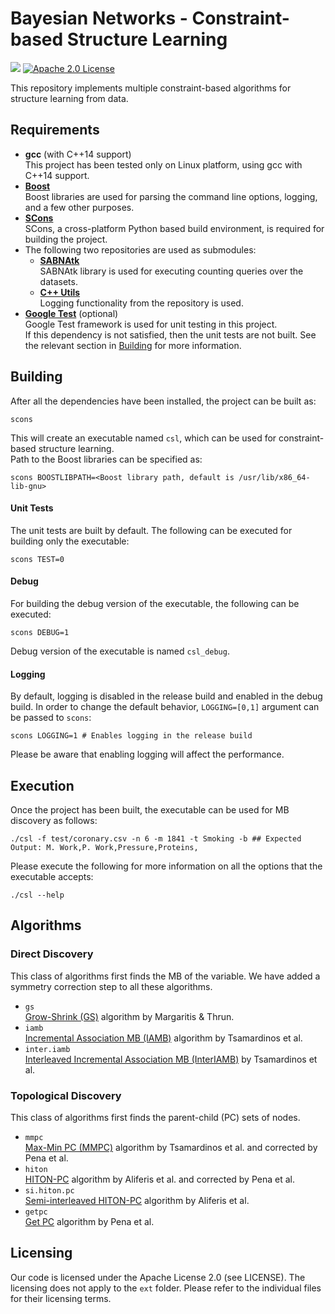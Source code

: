 # Bayesian Networks - Constraint-based Structure Learning
[![](https://github.com/asrivast28/discover-mb/workflows/Build%20and%20Unit%20Tests/badge.svg)](https://github.com/asrivast28/discover-mb/actions)
[![Apache 2.0 License](https://img.shields.io/badge/license-Apache%20v2.0-blue.svg)](LICENSE)

This repository implements multiple constraint-based algorithms for structure learning from data.

## Requirements
* **gcc** (with C++14 support)  
This project has been tested only on Linux platform, using gcc with C++14 support.
* **[Boost](http://boost.org/)**  
Boost libraries are used for parsing the command line options, logging, and a few other purposes.  
* **[SCons](http://scons.org/)**  
SCons, a cross-platform Python based build environment, is required for building the project.  
* The following two repositories are used as submodules:  
  * **[SABNAtk](https://gitlab.com/SCoRe-Group/SABNAtk)**  
  SABNAtk library is used for executing counting queries over the datasets.  
  * **[C++ Utils](https://github.com/asrivast28/cpp-utils)**  
  Logging functionality from the repository is used.
* **[Google Test](https://github.com/google/googletest)** (optional)   
Google Test framework is used for unit testing in this project.  
If this dependency is not satisfied, then the unit tests are not built. See the relevant section in [Building](#unit-tests) for more information.   

## Building
After all the dependencies have been installed, the project can be built as:  
<pre><code>scons
</code></pre>  
This will create an executable named `csl`, which can be used for constraint-based structure learning.  
Path to the Boost libraries can be specified as:  
<pre><code>scons BOOSTLIBPATH=&lt;Boost library path, default is /usr/lib/x86_64-lib-gnu&gt;
</code></pre>

#### Unit Tests
The unit tests are built by default. The following can be executed for building only the executable:  
<pre><code>scons TEST=0
</code></pre>  

#### Debug
For building the debug version of the executable, the following can be executed:
<pre><code>scons DEBUG=1
</code></pre>  
Debug version of the executable is named `csl_debug`.

#### Logging
By default, logging is disabled in the release build and enabled in the debug build.
In order to change the default behavior, `LOGGING=[0,1]` argument can be passed to `scons`:  
<pre><code>scons LOGGING=1 # Enables logging in the release build
</code></pre>
Please be aware that enabling logging will affect the performance.

## Execution
Once the project has been built, the executable can be used for MB discovery as follows:
<pre><code>./csl -f test/coronary.csv -n 6 -m 1841 -t Smoking -b ## Expected Output: M. Work,P. Work,Pressure,Proteins,
</code></pre>  
Please execute the following for more information on all the options that the executable accepts:
<pre><code>./csl --help
</code></pre>

## Algorithms

### Direct Discovery
This class of algorithms first finds the MB of the variable.
We have added a symmetry correction step to all these algorithms.
* `gs`  
[Grow-Shrink (GS)](https://papers.nips.cc/paper/1685-bayesian-network-induction-via-local-neighborhoods) algorithm by Margaritis & Thrun.
* `iamb`  
[Incremental Association MB (IAMB)](https://www.aaai.org/Library/FLAIRS/2003/flairs03-073.php) algorithm by Tsamardinos et al.
* `inter.iamb`  
[Interleaved Incremental Association MB (InterIAMB)](https://www.aaai.org/Library/FLAIRS/2003/flairs03-073.php) by Tsamardinos et al.

### Topological Discovery
This class of algorithms first finds the parent-child (PC) sets of nodes.
* `mmpc`  
[Max-Min PC (MMPC)](https://link.springer.com/article/10.1007/s10994-006-6889-7) algorithm by Tsamardinos et al. and corrected by Pena et al.
* `hiton`  
[HITON-PC](https://www.ncbi.nlm.nih.gov/pmc/articles/PMC1480117/) algorithm by Aliferis et al. and corrected by Pena et al.
* `si.hiton.pc`  
[Semi-interleaved HITON-PC](http://www.jmlr.org/papers/v11/aliferis10a.html) algorithm by Aliferis et al.
* `getpc`  
[Get PC](https://www.sciencedirect.com/science/article/pii/S0888613X06000600) algorithm by Pena et al.

## Licensing
Our code is licensed under the Apache License 2.0 (see LICENSE).
The licensing does not apply to the `ext` folder. Please refer to the individual files for their licensing terms.
